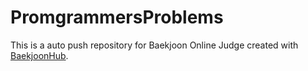 # PromgrammersProblems
This is a auto push repository for Baekjoon Online Judge created with [BaekjoonHub](https://github.com/BaekjoonHub/BaekjoonHub).
